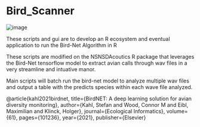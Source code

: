 # Bird_Scanner

![image](https://user-images.githubusercontent.com/54585357/192024913-dfe51948-b297-4043-bfef-e110efe34690.png)

These scripts and gui are to develop an R ecosystem and eventual application to run the Bird-Net Algorithm in R

These scripts are modified on the NSNSDAcoutics R package that leverages the Bird-Net tensorflow model to extract avian calls through wav files in a very streamline and intuative manor.

Main scripts will batch run the bird-net model to analyze multiple wav files and output a table with the predicts species within each wave file analyzed.

@article{kahl2021birdnet,
  title={BirdNET: A deep learning solution for avian diversity monitoring},
  author={Kahl, Stefan and Wood, Connor M and Eibl, Maximilian and Klinck, Holger},
  journal={Ecological Informatics},
  volume={61},
  pages={101236},
  year={2021},
  publisher={Elsevier}
